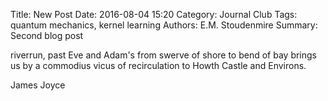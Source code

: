 Title: New Post
Date: 2016-08-04 15:20
Category: Journal Club
Tags: quantum mechanics, kernel learning
Authors: E.M. Stoudenmire
Summary: Second blog post

riverrun, past Eve and Adam's from swerve of shore to bend of bay brings us by a commodius vicus of recirculation to Howth Castle and Environs.

James Joyce
